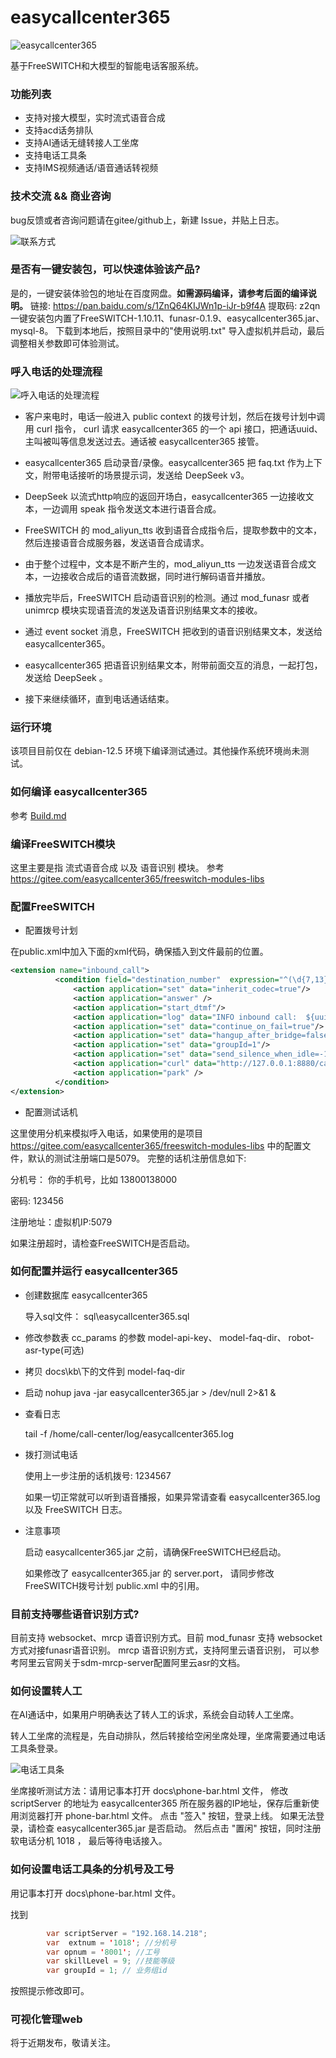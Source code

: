 # easycallcenter365

![easycallcenter365](logo.jpg) 

基于FreeSWITCH和大模型的智能电话客服系统。

### 功能列表

* 支持对接大模型，实时流式语音合成
* 支持acd话务排队
* 支持AI通话无缝转接人工坐席
* 支持电话工具条
* 支持IMS视频通话/语音通话转视频

### 技术交流 && 商业咨询

   bug反馈或者咨询问题请在gitee/github上，新建 Issue，并贴上日志。

  ![联系方式](wetchat.png) 

### 是否有一键安装包，可以快速体验该产品?

是的，一键安装体验包的地址在百度网盘。**如需源码编译，请参考后面的编译说明。**
链接: https://pan.baidu.com/s/1ZnQ64KIJWn1p-iJr-b9f4A 提取码: z2qn 
一键安装包内置了FreeSWITCH-1.10.11、funasr-0.1.9、easycallcenter365.jar、mysql-8。
下载到本地后，按照目录中的"使用说明.txt" 导入虚拟机并启动，最后调整相关参数即可体验测试。


### 呼入电话的处理流程

   ![呼入电话的处理流程](docs/images/process-flow.png) 
   
* 客户来电时，电话一般进入 public context 的拨号计划，然后在拨号计划中调用 curl 指令，
curl 请求 easycallcenter365 的一个 api 接口，把通话uuid、主叫被叫等信息发送过去。通话被 easycallcenter365 接管。

* easycallcenter365 启动录音/录像。easycallcenter365 把 faq.txt 作为上下文，附带电话接听的场景提示词，发送给 DeepSeek v3。
* DeepSeek 以流式http响应的返回开场白，easycallcenter365 一边接收文本，一边调用 speak 指令发送文本进行语音合成。
* FreeSWITCH 的 mod_aliyun_tts 收到语音合成指令后，提取参数中的文本，然后连接语音合成服务器，发送语音合成请求。
* 由于整个过程中，文本是不断产生的，mod_aliyun_tts 一边发送语音合成文本，一边接收合成后的语音流数据，同时进行解码语音并播放。
* 播放完毕后，FreeSWITCH 启动语音识别的检测。通过 mod_funasr 或者 unimrcp 模块实现语音流的发送及语音识别结果文本的接收。
* 通过 event socket 消息，FreeSWITCH 把收到的语音识别结果文本，发送给 easycallcenter365。
* easycallcenter365 把语音识别结果文本，附带前面交互的消息，一起打包，发送给  DeepSeek 。
* 接下来继续循环，直到电话通话结束。

### 运行环境

   该项目目前仅在 debian-12.5 环境下编译测试通过。其他操作系统环境尚未测试。

### 如何编译 easycallcenter365

参考  [Build.md](Build.md)

### 编译FreeSWITCH模块
 
   这里主要是指 流式语音合成 以及 语音识别 模块。
   参考 https://gitee.com/easycallcenter365/freeswitch-modules-libs 
   
### 配置FreeSWITCH

* 配置拨号计划

在public.xml中加入下面的xml代码，确保插入到文件最前的位置。
```xml
<extension name="inbound_call"> 
          <condition field="destination_number"  expression="^(\d{7,13})$" >
              <action application="set" data="inherit_codec=true"/>
              <action application="answer" />
	          <action application="start_dtmf"/> 
	          <action application="log" data="INFO inbound call:  ${uuid}  caller=${caller_id_number}, callee=$1 " />
              <action application="set" data="continue_on_fail=true"/>
              <action application="set" data="hangup_after_bridge=false"/>
	          <action application="set" data="groupId=1"/>
	          <action application="set" data="send_silence_when_idle=-1"/>
              <action application="curl" data="http://127.0.0.1:8880/call-center/inboundProcessor?remote_video_port=${remote_video_port}&amp;local-media-port=${local_media_port}&amp;uuid=${uuid}&amp;caller=${caller_id_number}&amp;callee=$1&amp;load-test-uuid=${uuid}&amp;group-id=${groupId}"/>
              <action application="park" />
          </condition>
</extension>
```   

* 配置测试话机

这里使用分机来模拟呼入电话，如果使用的是项目  https://gitee.com/easycallcenter365/freeswitch-modules-libs  中的配置文件，默认的测试注册端口是5079。
完整的话机注册信息如下:
   
  分机号： 你的手机号，比如 13800138000
  
  密码: 123456
  
  注册地址：虚拟机IP:5079 
  
  如果注册超时，请检查FreeSWITCH是否启动。

### 如何配置并运行 easycallcenter365

* 创建数据库 easycallcenter365

  导入sql文件： sql\easycallcenter365.sql

* 修改参数表 cc_params 的参数
   model-api-key、 model-faq-dir、 robot-asr-type(可选) 

* 拷贝 docs\kb\下的文件到  model-faq-dir

* 启动 nohup java -jar easycallcenter365.jar > /dev/null 2>&1 &

* 查看日志

  tail -f /home/call-center/log/easycallcenter365.log 
  
* 拨打测试电话    

  使用上一步注册的话机拨号: 1234567
  
  如果一切正常就可以听到语音播报，如果异常请查看 easycallcenter365.log 以及 FreeSWITCH 日志。

* 注意事项

  启动 easycallcenter365.jar 之前，请确保FreeSWITCH已经启动。
  
  如果修改了 easycallcenter365.jar 的 server.port，
  请同步修改 FreeSWITCH拨号计划 public.xml 中的引用。

   
### 目前支持哪些语音识别方式?   

  目前支持 websocket、mrcp 语音识别方式。目前 mod_funasr 支持 websocket 方式对接funasr语音识别。 
  mrcp 语音识别方式，支持阿里云语音识别， 可以参考阿里云官网关于sdm-mrcp-server配置阿里云asr的文档。  
  
### 如何设置转人工

  在AI通话中，如果用户明确表达了转人工的诉求，系统会自动转人工坐席。

  转人工坐席的流程是，先自动排队，然后转接给空闲坐席处理，坐席需要通过电话工具条登录。  
  
  ![电话工具条](docs/images/phone-bar.png) 
  
  坐席接听测试方法：请用记事本打开 docs\phone-bar.html 文件，
  修改 scriptServer 的地址为 easycallcenter365 所在服务器的IP地址，保存后重新使用浏览器打开 phone-bar.html 文件。
  点击 "签入" 按钮，登录上线。 如果无法登录，请检查 easycallcenter365.jar 是否启动。
  然后点击 "置闲" 按钮，同时注册软电话分机 1018 ， 最后等待电话接入。

### 如何设置电话工具条的分机号及工号

  用记事本打开 docs\phone-bar.html 文件。
  
  找到   
```java     
        var scriptServer = "192.168.14.218";		
        var  extnum = '1018'; //分机号		
        var opnum = '8001'; //工号		
        var skillLevel = 9; //技能等级		
        var groupId = 1; // 业务组id  
```		
		
  按照提示修改即可。

### 可视化管理web 

   将于近期发布，敬请关注。
   
   
   

  
  